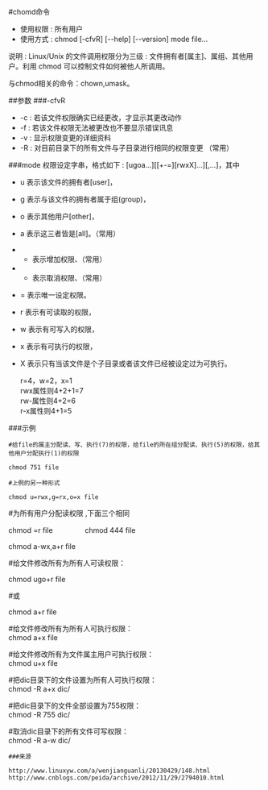 #chomd命令
* 使用权限 : 所有用户  
* 使用方式 : chmod [-cfvR] [--help] [--version] mode file...

说明 : Linux/Unix 的文件调用权限分为三级 : 文件拥有者[属主]、属组、其他用户。利用 chmod 可以控制文件如何被他人所调用。  

与chmod相关的命令：chown,umask。

##参数
###-cfvR
  - -c : 若该文件权限确实已经更改，才显示其更改动作
  - -f : 若该文件权限无法被更改也不要显示错误讯息
  - -v : 显示权限变更的详细资料
  - -R : 对目前目录下的所有文件与子目录进行相同的权限变更  （常用） 

###mode
权限设定字串，格式如下 : [ugoa...][[+-=][rwxX]...][,...]，其中

- u 表示该文件的拥有者[user]，  
- g 表示与该文件的拥有者属于组(group)，  
- o 表示其他用户[other]，  
- a 表示这三者皆是[all]。（常用）  
  
- + 表示增加权限、（常用）  
- - 表示取消权限、（常用）  
- = 表示唯一设定权限。  
  
- r 表示有可读取的权限，  
- w 表示有可写入的权限，  
- x 表示有可执行的权限，  
- X 表示只有当该文件是个子目录或者该文件已经被设定过为可执行。  

    r=4，w=2，x=1  
    rwx属性则4+2+1=7  
    rw-属性则4+2=6  
    r-x属性则4+1=5  


###示例

```
#给file的属主分配读、写、执行(7)的权限，给file的所在组分配读、执行(5)的权限，给其他用户分配执行(1)的权限

chmod 751 file   

#上例的另一种形式

chmod u=rwx,g=rx,o=x file 
```

#为所有用户分配读权限 ,下面三个相同

chmod =r file 
               　　　　
chmod 444 file 

chmod a-wx,a+r file

#给文件修改所有为所有人可读权限：

chmod ugo+r file

#或

chmod a+r file


#给文件修改所有为所有人可执行权限：  
chmod a+x file

#给文件修改所有为文件属主用户可执行权限：  
chmod u+x file

#把dic目录下的文件设置为所有人可执行权限：  
chmod -R a+x dic/

#把dic目录下的文件全部设置为755权限：  
chmod -R 755 dic/

#取消dic目录下的所有文件可写权限：  
chmod -R a-w  dic/
```
###来源

http://www.linuxyw.com/a/wenjianguanli/20130429/148.html
http://www.cnblogs.com/peida/archive/2012/11/29/2794010.html
